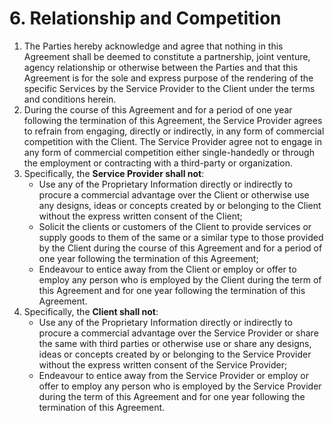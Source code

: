 # 6. Relationship and Competition

1. The Parties hereby acknowledge and agree that nothing in this Agreement shall be deemed to constitute a partnership, joint venture, agency relationship or otherwise between the Parties and that this Agreement is for the sole and express purpose of the rendering of the specific Services by the Service Provider to the Client under the terms and conditions herein.
2. During the course of this Agreement and for a period of one year following the termination of this Agreement, the Service Provider agrees to refrain from engaging, directly or indirectly, in any form of commercial competition with the Client. The Service Provider agree not to engage in any form of commercial competition either single-handedly or through the employment or contracting with a third-party or organization. 
3. Specifically, the **Service Provider shall not**:
   * Use any of the Proprietary Information directly or indirectly to procure a commercial advantage over the Client or otherwise use any designs, ideas or concepts created by or belonging to the Client without the express written consent of the Client;
   * Solicit the clients or customers of the Client to provide services or supply goods to them of the same or a similar type to those provided by the Client during the course of this Agreement and for a period of one year following the termination of this Agreement;
   * Endeavour to entice away from the Client or employ or offer to employ any person who is employed by the Client during the term of this Agreement and for one year following the termination of this Agreement.
4. Specifically, the **Client shall not**:
   * Use any of the Proprietary Information directly or indirectly to procure a commercial advantage over the Service Provider or share the same with third parties or otherwise use or share any designs, ideas or concepts created by or belonging to the Service Provider without the express written consent of the Service Provider;
   * Endeavour to entice away from the Service Provider or employ or offer to employ any person who is employed by the Service Provider during the term of this Agreement and for one year following the termination of this Agreement.

